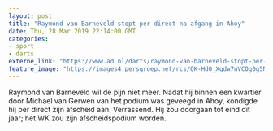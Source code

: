 ```yaml
---
layout: post
title: "Raymond van Barneveld stopt per direct na afgang in Ahoy"
date: Thu, 28 Mar 2019 22:14:00 GMT
categories: 
- sport 
- darts 
externe_link: "https://www.ad.nl/darts/raymond-van-barneveld-stopt-per-direct-na-afgang-in-ahoy~aac3c483/"
feature_image: "https://images4.persgroep.net/rcs/QK-Hd0_Xqdw7nVCOg0g5N04jyUI/diocontent/144375404/_fitwidth/400/?appId=21791a8992982cd8da851550a453bd7f&quality=0.7"
---
```


Raymond van Barneveld wil de pijn niet meer. Nadat hij binnen een kwartier door Michael van Gerwen van het podium was geveegd in Ahoy, kondigde hij per direct zijn afscheid aan. Verrassend. Hij zou doorgaan tot eind dit jaar; het WK zou zijn afscheidspodium worden.
